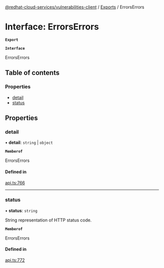 [@redhat-cloud-services/vulnerabilities-client](../README.md) / [Exports](../modules.md) / ErrorsErrors

# Interface: ErrorsErrors

**`Export`**

**`Interface`**

ErrorsErrors

## Table of contents

### Properties

- [detail](ErrorsErrors.md#detail)
- [status](ErrorsErrors.md#status)

## Properties

### detail

• **detail**: `string` \| `object`

**`Memberof`**

ErrorsErrors

#### Defined in

[api.ts:766](https://github.com/RedHatInsights/javascript-clients/blob/master/packages/vulnerabilities/api.ts#L766)

___

### status

• **status**: `string`

String representation of HTTP status code.

**`Memberof`**

ErrorsErrors

#### Defined in

[api.ts:772](https://github.com/RedHatInsights/javascript-clients/blob/master/packages/vulnerabilities/api.ts#L772)
